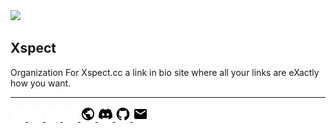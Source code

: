 <div align="left">
    <a href="https://xspect.cc"><img height="120" src="https://i.ibb.co/SX9WMrvb/5f040459435029e8f0f5a9ced38e13b5.png" /></a>
    <!-- Title/Desc -->
    <h2>Xspect</h2>
    <p>Organization For Xspect.cc a link in bio site where all your links are eXactly how you want.</p>
    <hr />
    <!-- Website/Social icons -->
    <p>
        <!-- DARK MODE -->
        <a href="https://xspect.cc/#gh-dark-mode-only" target="_blank">
            <img width="24" src="https://github.com/xspect-cc/.github/raw/master/assets/icons/dark-mode/website-icon-white.svg#gh-dark-mode-only" />
        </a>
        <a href="https://discord.gg/dSbTBxDzaf/#gh-dark-mode-only" target="_blank">
            <img width="24" src="https://github.com/xspect-cc/.github/raw/master/assets/icons/dark-mode/discord-clyde-icon-white.svg#gh-dark-mode-only" />
        </a>
        <a href="https://github.com/xspect-cc/#gh-dark-mode-only" target="_blank">
            <img width="24" src="https://github.com/xspect-cc/.github/raw/master/assets/icons/dark-mode/github-icon-white.svg#gh-dark-mode-only" />
        </a>
        <a href="mailto:support@xspect.cc#gh-dark-mode-only" target="_blank">
            <img width="24" src="https://github.com/xspect-cc/.github/raw/master/assets/icons/dark-mode/email-icon-white.svg#gh-dark-mode-only" />
        </a>
        <!-- LIGHT MODE -->
        <a href="https://xspect.cc/#gh-light-mode-only" target="_blank">
            <img width="24" src="https://github.com/xspect-cc/.github/raw/master/assets/icons/light-mode/website-icon-black.svg#gh-light-mode-only" />
        </a>
        <a href="https://discord.gg/dSbTBxDzaf/#gh-light-mode-only" target="_blank">
            <img width="24" src="https://github.com/xspect-cc/.github/raw/master/assets/icons/light-mode/discord-clyde-icon-black.svg#gh-light-mode-only" />
        </a>
        <a href="https://github.com/xspect-cc/#gh-light-mode-only" target="_blank">
            <img width="24" src="https://github.com/xspect-cc/.github/raw/master/assets/icons/light-mode/github-icon-black.svg#gh-light-mode-only" />
        </a>
        <a href="mailto:support@xspect.cc#gh-light-mode-only" target="_blank">
            <img width="24" src="https://github.com/xspect-cc/.github/raw/master/assets/icons/light-mode/email-icon-black.svg#gh-light-mode-only" />
        </a>
    </p>
</div>
